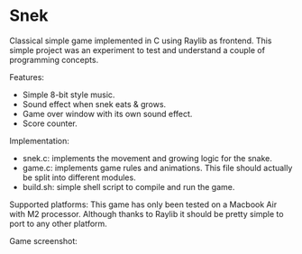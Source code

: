 # Snek

Classical simple game implemented in C using Raylib as frontend.
This simple project was an experiment to test and understand a couple
of programming concepts.

Features:
- Simple 8-bit style music.
- Sound effect when snek eats & grows.
- Game over window with its own sound effect.
- Score counter.

Implementation:
- snek.c: implements the movement and growing logic for the snake.
- game.c: implements game rules and animations. This file should
	actually be split into different modules.
- build.sh: simple shell script to compile and run the game.

Supported platforms:
This game has only been tested on a Macbook Air with M2 processor.
Although thanks to Raylib it should be pretty simple to port to any
other platform.

Game screenshot:

